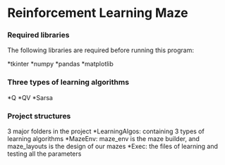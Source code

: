 # Reinforcement Learning Maze

### Required libraries

The following libraries are required before running this program:

*tkinter
*numpy
*pandas
*matplotlib


### Three types of learning algorithms

*Q
*QV
*Sarsa


### Project structures

3 major folders in the project
*LearningAlgos: containing 3 types of learning algorithms
*MazeEnv: maze_env is the maze builder, and maze_layouts is the design of our mazes
*Exec: the files of learning and testing all the parameters
